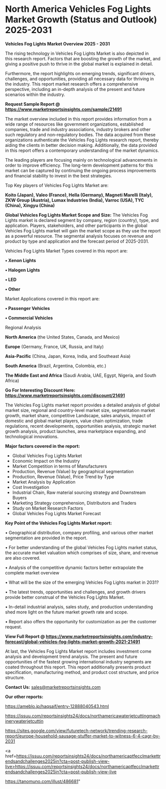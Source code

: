 # North America Vehicles Fog Lights Market Growth (Status and Outlook) 2025-2031

<Strong> Vehicles Fog Lights Market Overview 2025 - 2031</strong>

The rising technology in Vehicles Fog Lights Market is also depicted in this research report. Factors that are boosting the growth of the market, and giving a positive push to thrive in the global market is explained in detail.

Furthermore, the report highlights on emerging trends, significant drivers, challenges, and opportunities, providing all necessary data for thriving in the industry. This report market research offers a comprehensive perspective, including an in-depth analysis of the present and future scenarios within the industry.

<strong>Request Sample Report @ <a href=https://www.marketreportsinsights.com/sample/21491>https://www.marketreportsinsights.com/sample/21491</a></strong>

The market overview included in this report provides information from a wide range of resources like government organizations, established companies, trade and industry associations, industry brokers and other such regulatory and non-regulatory bodies. The data acquired from these organizations authenticate the Vehicles Fog Lights research report, thereby aiding the clients in better decision making. Additionally, the data provided in this report offers a contemporary understanding of the market dynamics.

The leading players are focusing mainly on technological advancements in order to improve efficiency. The long-term development patterns for this market can be captured by continuing the ongoing process improvements and financial stability to invest in the best strategies.

Top Key players of Vehicles Fog Lights Market are:

<strong>Koito (Japan), Valeo (France), Hella (Germany), Magneti Marelli (Italy), ZKW Group (Austria), Lumax Industries (India), Varroc (USA), TYC (China), Xingyu (China)</strong>

<strong><b>Global Vehicles Fog Lights Market Scope and Size:</b></strong>
The Vehicles Fog Lights market is declared segment by company, region (country), type, and application. Players, stakeholders, and other participants in the global Vehicles Fog Lights market will gain the market scope as they use the report as a powerful resource. The segmental analysis focuses on revenue and product by type and application and the forecast period of 2025-2031.

Vehicles Fog Lights Market Types covered in this report are:

<strong>• Xenon Lights

• Halogen Lights

• LED

• Other</strong>

Market Applications covered in this report are:

<strong>• Passenger Vehicles

• Commercial Vehicles</strong> 

Regional Analysis

<strong>North America</strong> (the United States, Canada, and Mexico)

<strong>Europe</strong> (Germany, France, UK, Russia, and Italy)

<strong>Asia-Pacific</strong> (China, Japan, Korea, India, and Southeast Asia)

<strong>South America</strong> (Brazil, Argentina, Colombia, etc.)

<strong>The Middle East and Africa</strong> (Saudi Arabia, UAE, Egypt, Nigeria, and South Africa)

<strong>Go For Interesting Discount Here: <a href=https://www.marketreportsinsights.com/discount/21491>https://www.marketreportsinsights.com/discount/21491</a></strong>

The Vehicles Fog Lights market report provides a detailed analysis of global market size, regional and country-level market size, segmentation market growth, market share, competitive Landscape, sales analysis, impact of domestic and global market players, value chain optimization, trade regulations, recent developments, opportunities analysis, strategic market growth analysis, product launches, area marketplace expanding, and technological innovations.

<strong><b>Major factors covered in the report:</b></strong>
<ul>
  <li>Global Vehicles Fog Lights Market </li>
  <li>Economic Impact on the Industry</li>
  <li>Market Competition in terms of Manufacturers</li>
  <li>Production, Revenue (Value) by geographical segmentation</li>
  <li>Production, Revenue (Value), Price Trend by Type</li>
  <li>Market Analysis by Application</li>
  <li>Cost Investigation</li>
  <li>Industrial Chain, Raw material sourcing strategy and Downstream Buyers</li>
  <li>Marketing Strategy comprehension, Distributors and Traders</li>
  <li>Study on Market Research Factors</li>
  <li>Global Vehicles Fog Lights Market Forecast</li>
</ul>

<strong><b>Key Point of the Vehicles Fog Lights Market report:</b></strong>

• Geographical distribution, company profiling, and various other market segmentation are provided in the report.

• For better understanding of the global Vehicles Fog Lights market status, the accurate market valuation which comprises of size, share, and revenue are also covered.

• Analysis of the competitive dynamic factors better extrapolate the complete market overview

• What will be the size of the emerging Vehicles Fog Lights market in 2031?

• The latest trends, opportunities and challenges, and growth drivers provide better construal of the Vehicles Fog Lights Market.

• In-detail industrial analysis, sales study, and production understanding shed more light on the future market growth rate and scope.

• Report also offers the opportunity for customization as per the customer request.

<strong><b>View Full Report @ <a href=https://www.marketreportsinsights.com/industry-forecast/global-vehicles-fog-lights-market-growth-2021-21491>https://www.marketreportsinsights.com/industry-forecast/global-vehicles-fog-lights-market-growth-2021-21491</a></b></strong>


At last, the Vehicles Fog Lights Market report includes investment come analysis and development trend analysis. The present and future opportunities of the fastest growing international industry segments are coated throughout this report. This report additionally presents product specification, manufacturing method, and product cost structure, and price structure.

<strong>Contact Us:</strong>
sales@marketreportsinsights.com

<strong>Our other reports:</strong>

<a href=https://ameblo.jp/haqsaif/entry-12888040543.html>https://ameblo.jp/haqsaif/entry-12888040543.html</a>

<a href=https://issuu.com/reportsinsights24/docs/northamericawaterjetcuttingmachinerywaterjetcuttin>https://issuu.com/reportsinsights24/docs/northamericawaterjetcuttingmachinerywaterjetcuttin</a>

<a href=https://sites.google.com/view/futuretech-network/trending-research-report/europe-household-sausage-stuffer-market-to-witness-6-4-cagr-by-2031>https://sites.google.com/view/futuretech-network/trending-research-report/europe-household-sausage-stuffer-market-to-witness-6-4-cagr-by-2031</a>

<a href=https://issuu.com/reportsinsights24/docs/northamericaptfecclmarkettrendsandchallenges2025in?cta=post-publish-view-live>https://issuu.com/reportsinsights24/docs/northamericaptfecclmarkettrendsandchallenges2025in?cta=post-publish-view-live</a>

<a href=https://tanomuno.com/illust/486681>https://tanomuno.com/illust/486681</a>"
